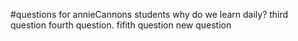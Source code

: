 #questions for annieCannons students
why do we learn daily?
third question
fourth question.
fifith question
new question